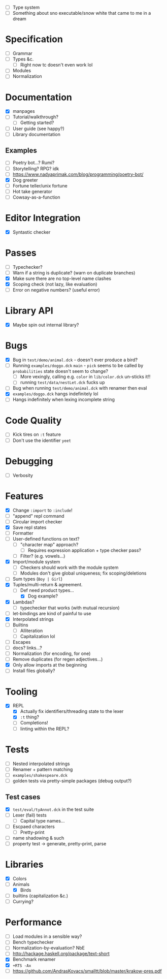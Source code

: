 - [ ] Type system
- [ ] Something about sno executable/snow white that came to me in a dream
# Specification
- [ ] Grammar
- [ ] Types &c.
  - [ ] Right now tc doesn't even work lol
- [ ] Modules
- [ ] Normalization
# Documentation
- [x] manpages
- [ ] Tutorial/walkthrough?
  - [ ] Getting started?
- [ ] User guide (see happy?)
- [ ] Library documentation
## Examples
- [ ] Poetry bot...? Rumi?
- [ ] Storytelling? RPG? idk
- [ ] https://www.nadyaprimak.com/blog/programming/poetry-bot/
- [x] Dog greeter
- [ ] Fortune teller/unix fortune
- [ ] Hot take generator
- [ ] Cowsay-as-a-function
# Editor Integration
- [x] Syntastic checker
# Passes
- [ ] Typechecker?
- [ ] Warn if a string is duplicate? (warn on duplicate branches)
- [x] Make sure there are no top-level name clashes
- [x] Scoping check (not lazy, like evaluation)
- [ ] Error on negative numbers? (useful error)
# Library API
- [x] Maybe spin out internal library?
# Bugs
- [x] Bug in `test/demo/animal.dck` - doesn't ever produce a bird?
- [ ] Running `examples/doggo.dck` `main` - `pick` seems to be called by `probabilities` state doesn't seem to change?
  - [ ] More vexingly, calling e.g. `color` in `lib/color.dck` un-sticks it!!
  - [ ] running `test/data/nestLet.dck` fucks up
- [ ] Bug when running `test/demo/animal.dck` with renamer then eval
- [x] `examples/doggo.dck` hangs indefinitely lol
- [ ] Hangs indefinitely when lexing incomplete string
# Code Quality
- [ ] Kick tires on `:t` feature
- [ ] Don't use the identifier `yeet`
# Debugging
- [ ] Verbosity
# Features
- [x] Change `:import` to `:include`!
- [ ] "append" repl command
- [ ] Circular import checker
- [x] Save repl states
- [ ] Formatter
- [ ] User-defined functions on text?
  - [ ] "character map" approach?
    - [ ] Requires expression application + type checker pass?
  - [ ] Filter? (e.g. vowels...)
- [x] Import/module system
  - [ ] Checkers should work with the module system
  - [ ] Modules don't give global uniqueness; fix scoping/deletions
- [ ] Sum types (`Boy | Girl`)
- [x] Tuples/multi-return & agreement.
  - [ ] Def need product types...
    - [x] Dog example?
- [x] Lambdas?
  - [ ] typechecker that works (with mutual recursion)
- [ ] let-bindings are kind of painful to use
- [x] Interpolated strings
- [ ] Builtins
  - [ ] Alliteration
  - [ ] Capitalization lol
- [ ] Escapes
- [ ] docs? links...?
- [ ] Normalization (for encoding, for one)
- [ ] Remove duplicates (for regen adjectives...)
- [x] Only allow imports at the beginning
- [ ] Install files globally?
# Tooling
- [x] REPL
  - [x] Actually fix identifiers/threading state to the lexer
  - [x] `:t` thing?
  - [ ] Completions!
  - [ ] linting within the REPL?
# Tests
- [ ] Nested interpolated strings
- [ ] Renamer + pattern matching
- [ ] `examples/shakespeare.dck`
- [ ] golden tests via pretty-simple packages (debug output?)
## Test cases
- [x] `test/eval/tyAnnot.dck` in the test suite
- [ ] Lexer (fail) tests
  - [ ] Capital type names...
- [ ] Escpaed characters
  - [ ] Pretty-print
- [ ] name shadowing & such
- [ ] property test -> generate, pretty-print, parse
# Libraries
- [x] Colors
- [ ] Animals
  - [x] Birds
- [ ] builtins (capitalization &c.)
- [ ] Currying?
# Performance
- [ ] Load modules in a sensible way?
- [ ] Bench typechecker
- [ ] Normalization-by-evaluation? NbE
- [ ] http://hackage.haskell.org/package/text-short
- [x] Benchmark renamer
- [x] `+RTS -Ax`
- [ ] https://github.com/AndrasKovacs/smalltt/blob/master/krakow-pres.pdf
